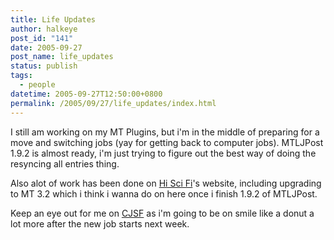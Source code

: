 ```yaml
---
title: Life Updates
author: halkeye
post_id: "141"
date: 2005-09-27
post_name: life_updates
status: publish
tags:
  - people
datetime: 2005-09-27T12:50:00+0800
permalink: /2005/09/27/life_updates/index.html
---
```


I still am working on my MT Plugins, but i'm in the middle of preparing for a move and switching jobs (yay for getting back to computer jobs). MTLJPost 1.9.2 is almost ready, i'm just trying to figure out the best way of doing the resyncing all entries thing.

Also alot of work has been done on [Hi Sci Fi](https://web.archive.org/web/20060504020933/http://www.hiscifi.com:80/)'s website, including upgrading to MT 3.2 which i think i wanna do on here once i finish 1.9.2 of MTLJPost.

Keep an eye out for me on [CJSF](https://web.archive.org/web/20051124043253/http://cjsf.ca:80/) as i'm going to be on smile like a donut a lot more after the new job starts next week.
